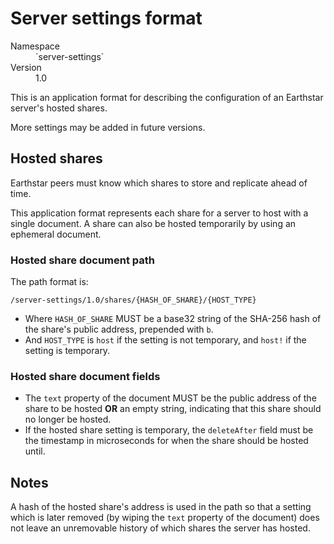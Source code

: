 # Server settings format

<dl>
	<dt>Namespace</dt><dd>`server-settings`</dd>
	<dt>Version</dt><dd>1.0</dd>
</dl>

This is an application format for describing the configuration of an Earthstar
server's hosted shares.

More settings may be added in future versions.

## Hosted shares

Earthstar peers must know which shares to store and replicate ahead of time.

This application format represents each share for a server to host with a single
document. A share can also be hosted temporarily by using an ephemeral document.

### Hosted share document path

The path format is:

```
/server-settings/1.0/shares/{HASH_OF_SHARE}/{HOST_TYPE}
```

- Where `HASH_OF_SHARE` MUST be a base32 string of the SHA-256 hash of the
  share's public address, prepended with `b`.
- And `HOST_TYPE` is `host` if the setting is not temporary, and `host!` if the
  setting is temporary.

### Hosted share document fields

- The `text` property of the document MUST be the public address of the share to
  be hosted **OR** an empty string, indicating that this share should no longer
  be hosted.
- If the hosted share setting is temporary, the `deleteAfter` field must be the
  timestamp in microseconds for when the share should be hosted until.

## Notes

A hash of the hosted share's address is used in the path so that a setting which
is later removed (by wiping the `text` property of the document) does not leave
an unremovable history of which shares the server has hosted.
